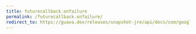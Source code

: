```yaml
---
title: futurecallback.onfailure
permalink: /futurecallback.onfailure/
redirect_to: https://guava.dev/releases/snapshot-jre/api/docs/com/google/common/util/concurrent/FutureCallback.html#onFailure-java.lang.Throwable-
---
```

